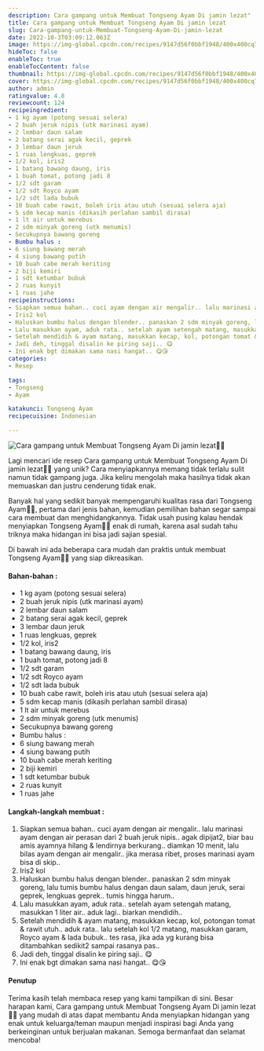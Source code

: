 ```yaml
---
description: Cara gampang untuk Membuat Tongseng Ayam Di jamin lezat"
title: Cara gampang untuk Membuat Tongseng Ayam Di jamin lezat
slug: Cara-gampang-untuk-Membuat-Tongseng-Ayam-Di-jamin-lezat
date: 2022-10-3T03:09:12.063Z
image: https://img-global.cpcdn.com/recipes/9147d56f0bbf1948/400x400cq70/photo.jpg
hideToc: false
enableToc: true
enableTocContent: false
thumbnail: https://img-global.cpcdn.com/recipes/9147d56f0bbf1948/400x400cq70/photo.jpg
cover: https://img-global.cpcdn.com/recipes/9147d56f0bbf1948/400x400cq70/photo.jpg
author: admin
ratingvalue: 4.8
reviewcount: 124
recipeingredient:
- 1 kg ayam (potong sesuai selera)
- 2 buah jeruk nipis (utk marinasi ayam)
- 2 lembar daun salam
- 2 batang serai agak kecil, geprek
- 3 lembar daun jeruk
- 1 ruas lengkuas, geprek
- 1/2 kol, iris2
- 1 batang bawang daung, iris
- 1 buah tomat, potong jadi 8
- 1/2 sdt garam
- 1/2 sdt Royco ayam
- 1/2 sdt lada bubuk
- 10 buah cabe rawit, boleh iris atau utuh (sesuai selera aja)
- 5 sdm kecap manis (dikasih perlahan sambil dirasa)
- 1 lt air untuk merebus
- 2 sdm minyak goreng (utk menumis)
- Secukupnya bawang goreng
- Bumbu halus :
- 6 siung bawang merah
- 4 siung bawang putih
- 10 buah cabe merah keriting
- 2 biji kemiri
- 1 sdt ketumbar bubuk
- 2 ruas kunyit
- 1 ruas jahe
recipeinstructions:
- Siapkan semua bahan.. cuci ayam dengan air mengalir.. lalu marinasi ayam dengan air perasan dari 2 buah jeruk nipis.. agak dipijat2, biar bau amis ayamnya hilang & lendirnya berkurang.. diamkan 10 menit, lalu bilas ayam dengan air mengalir.. jika merasa ribet, proses marinasi ayam bisa di skip..
- Iris2 kol
- Haluskan bumbu halus dengan blender.. panaskan 2 sdm minyak goreng, lalu tumis bumbu halus dengan daun salam, daun jeruk, serai geprek, lengkuas geprek.. tumis hingga harum..
- Lalu masukkan ayam, aduk rata.. setelah ayam setengah matang, masukkan 1 liter air.. aduk lagi.. biarkan mendidih..
- Setelah mendidih & ayam matang, masukkan kecap, kol, potongan tomat & rawit utuh.. aduk rata.. lalu setelah kol 1/2 matang, masukkan garam, Royco ayam & lada bubuk.. tes rasa, jika ada yg kurang bisa ditambahkan sedikit2 sampai rasanya pas..
- Jadi deh, tinggal disalin ke piring saji.. 😋
- Ini enak bgt dimakan sama nasi hangat.. 😋😘
categories:
- Resep

tags:
- Tongseng
- Ayam

katakunci: Tongseng Ayam
recipecuisine: Indonesian

---
```


![Cara gampang untuk Membuat Tongseng Ayam Di jamin lezat👩‍🍳](https://img-global.cpcdn.com/recipes/9147d56f0bbf1948/400x400cq70/photo.jpg)

Lagi mencari ide resep Cara gampang untuk Membuat Tongseng Ayam Di jamin lezat👩‍🍳 yang unik? Cara menyiapkannya memang tidak terlalu sulit namun tidak gampang juga. Jika keliru mengolah maka hasilnya tidak akan memuaskan dan justru cenderung tidak enak.

Banyak hal yang sedikit banyak mempengaruhi kualitas rasa dari Tongseng Ayam👩‍🍳, pertama dari jenis bahan, kemudian pemilihan bahan segar sampai cara membuat dan menghidangkannya. Tidak usah pusing kalau hendak menyiapkan Tongseng Ayam👩‍🍳 enak di rumah, karena asal sudah tahu triknya maka hidangan ini bisa jadi sajian spesial.

Di bawah ini ada beberapa cara mudah dan praktis untuk membuat Tongseng Ayam👩‍🍳 yang siap dikreasikan.

<!--inarticleads1-->

#### Bahan-bahan :

- 1 kg ayam (potong sesuai selera)
- 2 buah jeruk nipis (utk marinasi ayam)
- 2 lembar daun salam
- 2 batang serai agak kecil, geprek
- 3 lembar daun jeruk
- 1 ruas lengkuas, geprek
- 1/2 kol, iris2
- 1 batang bawang daung, iris
- 1 buah tomat, potong jadi 8
- 1/2 sdt garam
- 1/2 sdt Royco ayam
- 1/2 sdt lada bubuk
- 10 buah cabe rawit, boleh iris atau utuh (sesuai selera aja)
- 5 sdm kecap manis (dikasih perlahan sambil dirasa)
- 1 lt air untuk merebus
- 2 sdm minyak goreng (utk menumis)
- Secukupnya bawang goreng
- Bumbu halus :
- 6 siung bawang merah
- 4 siung bawang putih
- 10 buah cabe merah keriting
- 2 biji kemiri
- 1 sdt ketumbar bubuk
- 2 ruas kunyit
- 1 ruas jahe

<!--inarticleads2-->

#### Langkah-langkah membuat :

1. Siapkan semua bahan.. cuci ayam dengan air mengalir.. lalu marinasi ayam dengan air perasan dari 2 buah jeruk nipis.. agak dipijat2, biar bau amis ayamnya hilang & lendirnya berkurang.. diamkan 10 menit, lalu bilas ayam dengan air mengalir.. jika merasa ribet, proses marinasi ayam bisa di skip..
1. Iris2 kol
1. Haluskan bumbu halus dengan blender.. panaskan 2 sdm minyak goreng, lalu tumis bumbu halus dengan daun salam, daun jeruk, serai geprek, lengkuas geprek.. tumis hingga harum..
1. Lalu masukkan ayam, aduk rata.. setelah ayam setengah matang, masukkan 1 liter air.. aduk lagi.. biarkan mendidih..
1. Setelah mendidih & ayam matang, masukkan kecap, kol, potongan tomat & rawit utuh.. aduk rata.. lalu setelah kol 1/2 matang, masukkan garam, Royco ayam & lada bubuk.. tes rasa, jika ada yg kurang bisa ditambahkan sedikit2 sampai rasanya pas..
1. Jadi deh, tinggal disalin ke piring saji.. 😋
1. Ini enak bgt dimakan sama nasi hangat.. 😋😘

#### Penutup

Terima kasih telah membaca resep yang kami tampilkan di sini. Besar harapan kami, Cara gampang untuk Membuat Tongseng Ayam Di jamin lezat👩‍🍳 yang mudah di atas dapat membantu Anda menyiapkan hidangan yang enak untuk keluarga/teman maupun menjadi inspirasi bagi Anda yang berkeinginan untuk berjualan makanan. Semoga bermanfaat dan selamat mencoba!